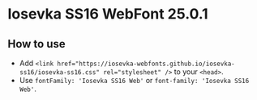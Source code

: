 # Iosevka SS16 WebFont 25.0.1

## How to use

- Add `<link href="https://iosevka-webfonts.github.io/iosevka-ss16/iosevka-ss16.css" rel="stylesheet" />` to your `<head>`.
- Use `fontFamily: 'Iosevka SS16 Web'` or `font-family: 'Iosevka SS16 Web'`.

